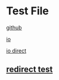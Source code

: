 # Test File

[github][1]

[io][2]

[io direct][3]

[redirect test][4]
---

[1]: https://github.com/LysHraesvelgr/LysHraesvelgr.github.io.git "cuh"
[2]: https://lyshraesvelgr.github.io "main io"
[3]: https://lyshraesvelgr.github.io/http-protocol-redirector "redi io"
[4]: https://lyshraesvelgr.github.io?r=bakkesmod://install/14 "REDIRECT TEST"